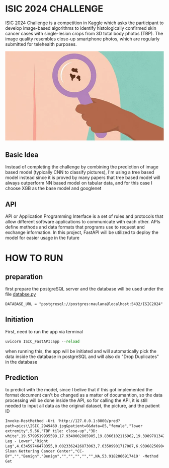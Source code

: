 #   ISIC 2024 CHALLENGE
ISIC 2024 Challenge is a competition in Kaggle which asks the participant to develop image-based algorithms to identify histologically confirmed skin cancer cases with single-lesion crops from 3D total body photos (TBP). The image quality resembles close-up smartphone photos, which are regularly submitted for telehealth purposes.

![cover](pics/cover.png)

##  Basic Idea
Instead of completing the challenge by combining the prediction of image based model (typically CNN to classify pictures), I'm using a tree based model instead since it is proved by many papers that tree based model will always outperform NN based model on tabular data, and for this case I choose XGB as the base model and googlenet


##  API
API or Application Programming Interface is a set of rules and protocols that allow different software applications to communicate with each other. APIs define methods and data formats that programs use to request and exchange information.
In this project, FastAPI will be utilized to deploy the model for easier usage in the future

#   HOW TO RUN

##  preparation
first prepare the postgreSQL server and the database will be used under the file [databse.py](https://github.com/jay76-a11y/Data_Science_101/blob/main/end-to-end%20ISIC%202024/database.py "Named link title")

```
DATABASE_URL = "postgresql://postgres:maulana@localhost:5432/ISIC2024"
```

##  Initiation
First, need to run the app via terminal

```python
uvicorn ISIC_FastAPI:app --reload
```
when running this, the app will be initiated and will automatically pick the data inside the database in postgreSQL and will also do "Drop Duplicates" in the database

##  Prediction
to predict with the model, since I belive that if this got implemented the format document can't be changed as a matter of documantion, so the data processing will be done inside the API, so for calling the API, it is still needed to input all data as the original dataset, the picture, and the patient ID

```
Invoke-RestMethod -Uri 'http://127.0.0.1:8000/pred?path=pics\\ISIC_2949469.jpg&patient=0&data=85,"female","lower extremity",5.56,"TBP tile: close-up","3D: white",19.5799519935599,17.9340002805905,19.8366102116962,19.3989781342338,27.8723092828865,26.4187190968204,45.3730722322942,47.2471821988473,49.1465238259538,57.4482490114007,16.1944079564646,35.8453837945357,2.57039859591327,1.64595171296942,0.437632077462368,-8.30172518544693,8.91452179750728,6.15244915151729,0.653787188411629,"Right Leg - Lower","Right Leg",4.63459746478355,0.0023362426873063,7.63509901717087,6.9396825690451,24.0934590402615,2.0698783155492,3.15185588178021,3.02930094002448,0.457960644007156,10,271.805480957031,266.423645019531,79.9649658203125,"Memorial Sloan Kettering Cancer Center","CC-BY","","Benign","Benign","","","","","",NA,53.9182066917419' -Method Get 
```


